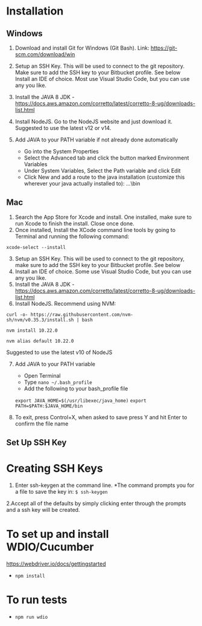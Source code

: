 # Installation


## Windows

1. Download and install Git for Windows (Git Bash). Link: https://git-scm.com/download/win

2. Setup an SSH Key. This will be used to connect to the git repository. Make sure to add the SSH key to your Bitbucket profile. See below
Install an IDE of choice. Most use Visual Studio Code, but you can use any you like.

3. Install the JAVA 8 JDK - https://docs.aws.amazon.com/corretto/latest/corretto-8-ug/downloads-list.html

4. Install NodeJS. Go to the NodeJS website and just download it. Suggested to use the latest v12 or v14.

5. Add JAVA to your PATH variable if not already done automatically
    * Go into the System Properties
    * Select the Advanced tab and click the button marked Environment Variables
    * Under System Variables, Select the Path variable and click Edit
    * Click New and add a route to the java installation (customize this wherever your java actually installed to):
...<javaFolder>\bin

## Mac
1. Search the App Store for Xcode and install. One installed, make sure to run Xcode to finish the install. Close once done.
2. Once installed, Install the XCode command line tools by going to Terminal and running the following command:
```
xcode-select --install
```

3. Setup an SSH Key. This will be used to connect to the git repository, make sure to add the SSH key to your Bitbucket profile. See below
4. Install an IDE of choice. Some use Visual Studio Code, but you can use any you like.
5. Install the JAVA 8 JDK - https://docs.aws.amazon.com/corretto/latest/corretto-8-ug/downloads-list.html
6. Install NodeJS. Recommend using NVM:
```
curl -o- https://raw.githubusercontent.com/nvm-sh/nvm/v0.35.3/install.sh | bash 
```

```
nvm install 10.22.0
```

```
nvm alias default 10.22.0
```


Suggested to use the latest v10 of NodeJS

7. Add JAVA to your PATH variable
    * Open Terminal
    * Type 
    ```nano ~/.bash_profile```
    * Add the following to your bash_profile file

    ```export JAVA_HOME=$(/usr/libexec/java_home)```
    ```export PATH=$PATH:$JAVA_HOME/bin```

4. To exit, press Control+X, when asked to save press Y and hit Enter to confirm the file name

## Set Up SSH Key

# Creating SSH Keys

1. Enter ssh-keygen at the command line. 
    *The command prompts you for a file to save the key in:
```$ ssh-keygen ```

2.Accept all of the defaults by simply clicking enter through the prompts and a ssh key will be created.





# To set up and install WDIO/Cucumber
https://webdriver.io/docs/gettingstarted

* ```npm install```
   
# To run tests
   
* ```npm run wdio```
